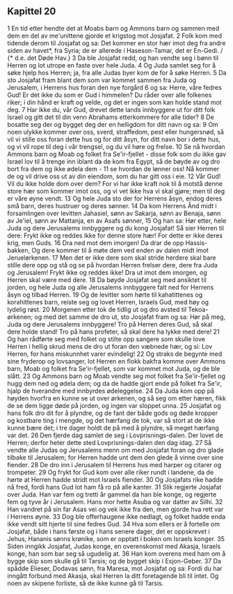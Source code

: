## Kapittel 20

1 En tid etter hendte det at Moabs barn og Ammons barn og sammen med dem en del av me'unittene gjorde et krigstog mot Josjafat.
2 Folk kom med tidende derom til Josjafat og sa: Det kommer en stor hær imot deg fra andre siden av havet*, fra Syria; de er allerede i Haseson-Tamar, det er En-Gedi. / {* d.e. det Døde Hav.}
3 Da ble Josjafat redd, og han vendte seg i bønn til Herren og lot utrope en faste over hele Juda.
4 Og Juda samlet seg for å søke hjelp hos Herren; ja, fra alle Judas byer kom de for å søke Herren.
5 Da sto Josjafat fram blant dem som var kommet sammen fra Juda og Jerusalem, i Herrens hus foran den nye forgård
6 og sa: Herre, våre fedres Gud! Er det ikke du som er Gud i himmelen? Du råder over alle folkenes riker; i din hånd er kraft og velde, og det er ingen som kan holde stand mot deg.
7 Har ikke du, vår Gud, drevet dette lands innbyggere ut for ditt folk Israel og gitt det til din venn Abrahams etterkommere for alle tider?
8 De bosatte seg der og bygget deg der en helligdom for ditt navn og sa:
9 Om noen ulykke kommer over oss, sverd, straffedom, pest eller hungersnød, så vil vi stille oss foran dette hus og for ditt åsyn, for ditt navn bor i dette hus, og vi vil rope til deg i vår trengsel, og du vil høre og frelse.
10 Se nå hvordan Ammons barn og Moab og folket fra Se'ir-fjellet - disse folk som du ikke gav Israel lov til å trenge inn iblant da de kom fra Egypt, så de bøyde av og dro bort fra dem og ikke ødela dem -
11 se hvordan de lønner oss! Nå kommer de og vil drive oss ut av din eiendom, som du har gitt oss i eie.
12 Vår Gud! Vil du ikke holde dom over dem? For vi har ikke kraft nok til å motstå denne store hær som kommer imot oss, og vi vet ikke hva vi skal gjøre; men til deg er våre øyne vendt.
13 Og hele Juda sto der for Herrens åsyn, endog deres små barn, deres hustruer og deres sønner.
14 Da kom Herrens Ånd midt i forsamlingen over levitten Jahasiel, sønn av Sakarja, sønn av Benaja, sønn av Je'iel, sønn av Mattanja, en av Asafs sønner,
15 Og han sa: Hør etter, hele Juda og dere Jerusalems innbyggere og du kong Josjafat! Så sier Herren til dere: Frykt ikke og reddes ikke for denne store hær! For dette er ikke deres krig, men Guds.
16 Dra ned mot dem imorgen! Da drar de opp Hassis-bakken, Og dere kommer til å møte dem ved enden av dalen midt imot Jeruelørkenen.
17 Men det er ikke dere som skal stride herdere skal bare stille dere opp og stå og se på hvordan Herren frelser dere, dere fra Juda og Jerusalem! Frykt ikke og reddes ikke! Dra ut imot dem imorgen, og Herren skal være med dere.
18 Da bøyde Josjafat seg med ansiktet til jorden, og hele Juda og alle Jerusalems innbyggere falt ned for Herrens åsyn og tilbad Herren.
19 Og de levitter som hørte til kahatittenes og korahittenes barn, reiste seg og lovet Herren, Israels Gud, med høy og lydelig røst.
20 Morgenen etter tok de tidlig ut og dro avsted til Tekoa-ørkenen; og med det samme de dro ut, sto Josjafat fram og sa: Hør på meg, Juda og dere Jerusalems innbyggere! Tro på Herren deres Gud, så skal dere holde stand! Tro på hans profeter, så skal dere ha lykke med dere!
21 Og han rådførte seg med folket og stilte opp sangere som skulle love Herren i hellig skrud mens de dro ut foran den væbnede hær, og si: Lov Herren, for hans miskunnhet varer evindelig!
22 Og straks de begynte med sine fryderop og lovsanger, lot Herren en flokk bakfra komme over Ammons barn, Moab og folket fra Se'ir-fjellet, som var kommet mot Juda, og de ble slått.
23 Og Ammons barn og Moab vendte seg mot folket fra Se'ir-fjellet og hugg dem ned og ødela dem; og da de hadde gjort ende på folket fra Se'ir, hjalp de hverandre med innbyrdes ødeleggelse.
24 Da Juda kom opp på høyden hvorfra en kunne se ut over ørkenen, og så seg om etter hæren, fikk de se dem ligge døde på jorden, og ingen var sloppet unna.
25 Josjafat og hans folk dro dit for å plyndre, og de fant der både gods og døde kropper og kostbare ting i mengde, og det hærfang de tok, var så stort at de ikke kunne bære det; i tre dager holdt de på med å plyndre, så meget hærfang var det.
26 Den fjerde dag samlet de seg i Lovprisnings-dalen. Der lovet de Herren; derfor heter dette sted Lovprisnings-dalen den dag idag.
27 Så vendte alle Judas og Jerusalems menn om med Josjafat foran og dro glade tilbake til Jerusalem; for Herren hadde unt dem den glede å vinne over sine fiender.
28 De dro inn i Jerusalem til Herrens hus med harper og citarer og trompeter.
29 Og frykt for Gud kom over alle riker rundt i landene, da de hørte at Herren hadde stridt mot Israels fiender.
30 Og Josjafats rike hadde nå fred, fordi hans Gud lot ham få ro på alle kanter.
31 Slik regjerte Josjafat over Juda. Han var fem og tretti år gammel da han ble konge, og regjerte fem og tyve år i Jerusalem. Hans mor hette Asuba og var datter av Silhi.
32 Han vandret på sin far Asas vei og vek ikke fra den, men gjorde hva rett var i Herrens øyne.
33 Dog ble offerhaugene ikke nedlagt, og folket hadde enda ikke vendt sitt hjerte til sine fedres Gud.
34 Hva som ellers er å fortelle om Josjafat, både i hans første og i hans senere dager, det er oppskrevet i Jehus, Hananis sønns krønike, som er opptatt i boken om Israels konger.
35 Siden inngikk Josjafat, Judas konge, en overenskomst med Akasja, Israels konge, han som bar seg så ugudelig at.
36 Han kom overens med ham om å bygge skip som skulle gå til Tarsis; og de bygget skip i Esjon-Geber.
37 Da spådde Elieser, Dodavas sønn, fra Maresa, mot Josjafat og sa: Fordi du har inngått forbund med Akasja, skal Herren la ditt foretagende bli til intet. Og noen av skipene forliste, så de ikke kunne gå til Tarsis.

